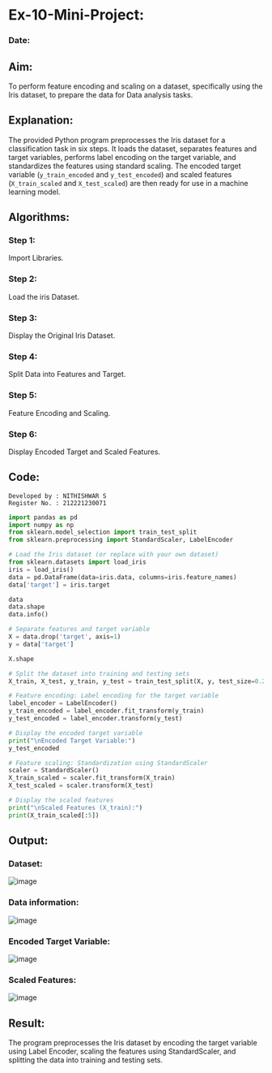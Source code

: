 # Ex-10-Mini-Project:
### Date:
## Aim:
To perform feature encoding and scaling on a dataset, specifically using the Iris dataset, to prepare the data for Data analysis tasks.
## Explanation:
The provided Python program preprocesses the Iris dataset for a classification task in six steps. It loads the dataset, separates features and target variables, performs label encoding on the target variable, and standardizes the features using standard scaling. The encoded target variable (`y_train_encoded` and `y_test_encoded`) and scaled features (`X_train_scaled` and `X_test_scaled`) are then ready for use in a machine learning model.

## Algorithms:
### Step 1:
Import Libraries.
### Step 2: 
Load the iris Dataset.
### Step 3: 
Display the Original Iris Dataset.
### Step 4: 
Split Data into Features and Target.
### Step 5:
Feature Encoding and Scaling.
### Step 6: 
Display Encoded Target and Scaled Features.




## Code:
```
Developed by : NITHISHWAR S
Register No. : 212221230071
```
```python
import pandas as pd
import numpy as np
from sklearn.model_selection import train_test_split
from sklearn.preprocessing import StandardScaler, LabelEncoder

# Load the Iris dataset (or replace with your own dataset)
from sklearn.datasets import load_iris
iris = load_iris()
data = pd.DataFrame(data=iris.data, columns=iris.feature_names)
data['target'] = iris.target

data
data.shape
data.info()

# Separate features and target variable
X = data.drop('target', axis=1)
y = data['target']

X.shape

# Split the dataset into training and testing sets
X_train, X_test, y_train, y_test = train_test_split(X, y, test_size=0.2, random_state=42)

# Feature encoding: Label encoding for the target variable
label_encoder = LabelEncoder()
y_train_encoded = label_encoder.fit_transform(y_train)
y_test_encoded = label_encoder.transform(y_test)

# Display the encoded target variable
print("\nEncoded Target Variable:")
y_test_encoded

# Feature scaling: Standardization using StandardScaler
scaler = StandardScaler()
X_train_scaled = scaler.fit_transform(X_train)
X_test_scaled = scaler.transform(X_test)

# Display the scaled features
print("\nScaled Features (X_train):")
print(X_train_scaled[:5])
```
## Output:
### Dataset:
![image](https://github.com/NITHISH74/Mini-Project/assets/94164665/36546f9c-5289-4990-a1b5-6d919d357da9)
### Data information:
![image](https://github.com/NITHISH74/Mini-Project/assets/94164665/8619f6f6-1fbb-4e6a-9bc8-f310a3363205)
### Encoded Target Variable:
![image](https://github.com/NITHISH74/Mini-Project/assets/94164665/dfa5f371-680b-49c1-84cb-18ef489f9d37)
### Scaled Features:
![image](https://github.com/NITHISH74/Mini-Project/assets/94164665/792e8ce2-b8c5-44c6-9029-b5849470713c)


## Result:
The program preprocesses the Iris dataset by encoding the target variable using Label Encoder, scaling the features using StandardScaler, and splitting the data into training and testing sets.

